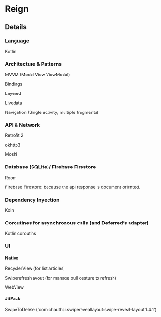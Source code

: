 # Reign

## Details

### Language 

Kotlin

### Architecture & Patterns

MVVM (Model View ViewModel)

Bindings

Layered

Livedata

Navigation (Single activity, multiple fragments)


### API & Network

Retrofit 2

okhttp3

Moshi

### Database (SQLite)/ Firebase Firestore  

Room

Firebase Firestore: because the api response is document oriented.

### Dependency Inyection

Koin

### Coroutines for asynchronous calls (and Deferred’s adapter)

Kotlin coroutins

### UI

#### Native
RecyclerView (for list articles)

Swiperefreshlayout (for manage pull gesture to refresh)

WebView

#### JitPack

SwipeToDelete ('com.chauthai.swipereveallayout:swipe-reveal-layout:1.4.1')




